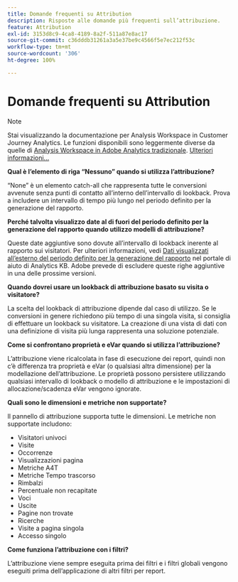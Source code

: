 ```yaml
---
title: Domande frequenti su Attribution
description: Risposte alle domande più frequenti sull’attribuzione.
feature: Attribution
exl-id: 3153d8c9-4ca8-4189-8a2f-511a87e8ac17
source-git-commit: c36dddb31261a3a5e37be9c4566f5e7ec212f53c
workflow-type: tm+mt
source-wordcount: '306'
ht-degree: 100%

---
```


# Domande frequenti su Attribution

>[!NOTE]
>
>Stai visualizzando la documentazione per Analysis Workspace in Customer Journey Analytics. Le funzioni disponibili sono leggermente diverse da quelle di [Analysis Workspace in Adobe Analytics tradizionale](https://experienceleague.adobe.com/docs/analytics/analyze/analysis-workspace/home.html?lang=it). [Ulteriori informazioni...](/help/getting-started/cja-aa.md)

**Qual è l’elemento di riga “Nessuno” quando si utilizza l’attribuzione?**

“None” è un elemento catch-all che rappresenta tutte le conversioni avvenute senza punti di contatto all’interno dell’intervallo di lookback. Prova a includere un intervallo di tempo più lungo nel periodo definito per la generazione del rapporto.

**Perché talvolta visualizzo date al di fuori del periodo definito per la generazione del rapporto quando utilizzo modelli di attribuzione?**

Queste date aggiuntive sono dovute all’intervallo di lookback inerente al rapporto sui visitatori. Per ulteriori informazioni, vedi [Dati visualizzati all’esterno del periodo definito per la generazione del rapporto](https://helpx.adobe.com/it/analytics/kb/data-appearing-outside-reporting-window.html) nel portale di aiuto di Analytics KB. Adobe prevede di escludere queste righe aggiuntive in una delle prossime versioni.

**Quando dovrei usare un lookback di attribuzione basato su visita o visitatore?**

La scelta del lookback di attribuzione dipende dal caso di utilizzo. Se le conversioni in genere richiedono più tempo di una singola visita, si consiglia di effettuare un lookback su visitatore. La creazione di una vista di dati con una definizione di visita più lunga rappresenta una soluzione potenziale.

**Come si confrontano proprietà e eVar quando si utilizza l’attribuzione?**

L’attribuzione viene ricalcolata in fase di esecuzione dei report, quindi non c’è differenza tra proprietà e eVar (o qualsiasi altra dimensione) per la modellazione dell’attribuzione. Le proprietà possono persistere utilizzando qualsiasi intervallo di lookback o modello di attribuzione e le impostazioni di allocazione/scadenza eVar vengono ignorate.

**Quali sono le dimensioni e metriche non supportate?**

Il pannello di attribuzione supporta tutte le dimensioni. Le metriche non supportate includono:

* Visitatori univoci
* Visite
* Occorrenze
* Visualizzazioni pagina
* Metriche A4T
* Metriche Tempo trascorso
* Rimbalzi
* Percentuale non recapitate
* Voci
* Uscite
* Pagine non trovate
* Ricerche
* Visite a pagina singola
* Accesso singolo

**Come funziona l’attribuzione con i filtri?**

L’attribuzione viene sempre eseguita prima dei filtri e i filtri globali vengono eseguiti prima dell’applicazione di altri filtri per report.
